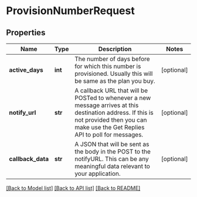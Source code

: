 # ProvisionNumberRequest

## Properties
Name | Type | Description | Notes
------------ | ------------- | ------------- | -------------
**active_days** | **int** | The number of days before for which this number is provisioned. Usually this will be same as the plan you buy. | [optional] 
**notify_url** | **str** | A callback URL that will be POSTed to whenever a new message arrives at this destination address. If this is not provided then you can make use the Get Replies API to poll for messages. | [optional] 
**callback_data** | **str** | A JSON that will be sent as the body in the POST to the notifyURL. This can be any meaningful data relevant to your application. | [optional] 

[[Back to Model list]](../README.md#documentation-for-models) [[Back to API list]](../README.md#documentation-for-api-endpoints) [[Back to README]](../README.md)


